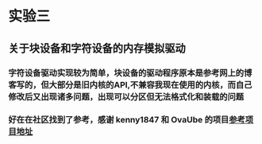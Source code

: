 # 实验三
## 关于块设备和字符设备的内存模拟驱动
### 字符设备驱动实现较为简单，块设备的驱动程序原本是参考网上的博客写的，但大部分是旧内核的API,不兼容我现在使用的内核，而自己修改后又出现诸多问题，出现可以分区但无法格式化和装载的问题
### 好在在社区找到了参考，感谢 kenny1847 和 OvaUbe 的项目[参考项目地址](http://example.com/ "ramdisk")